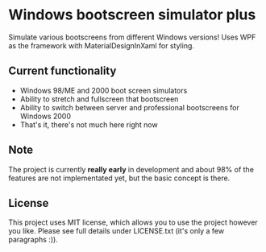 # Windows bootscreen simulator plus
Simulate various bootscreens from different Windows versions! Uses WPF as the framework with MaterialDesignInXaml for styling.

## Current functionality
* Windows 98/ME and 2000 boot screen simulators
* Ability to stretch and fullscreen that bootscreen
* Ability to switch between server and professional bootscreens for Windows 2000
* That's it, there's not much here right now

## Note
The project is currently **really early** in development and about 98% of the features are not implementated yet, but the basic concept is there.

## License
This project uses MIT license, which allows you to use the project however you like. Please see full details under LICENSE.txt (it's only a few paragraphs :)).
